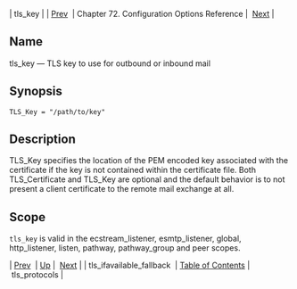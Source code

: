 | tls_key |
| [Prev](config.tls_ifavailable_fallback)  | Chapter 72. Configuration Options Reference |  [Next](config.tls_protocols) |

<a name="config.tls_key"></a>
## Name

tls_key — TLS key to use for outbound or inbound mail

## Synopsis

`TLS_Key = "/path/to/key"`

<a name="idp27073776"></a>
## Description

TLS_Key specifies the location of the PEM encoded key associated with the certificate if the key is not contained within the certificate file. Both TLS_Certificate and TLS_Key are optional and the default behavior is to not present a client certificate to the remote mail exchange at all.

<a name="idp27075872"></a>
## Scope

`tls_key` is valid in the ecstream_listener, esmtp_listener, global, http_listener, listen, pathway, pathway_group and peer scopes.

| [Prev](config.tls_ifavailable_fallback)  | [Up](config.options.ref) |  [Next](config.tls_protocols) |
| tls_ifavailable_fallback  | [Table of Contents](index) |  tls_protocols |

